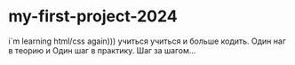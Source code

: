 # my-first-project-2024

i`m learning html/css again)))
учиться учиться и больше кодить. Один наг в теорию и Один шаг в практику. Шаг за шагом...
